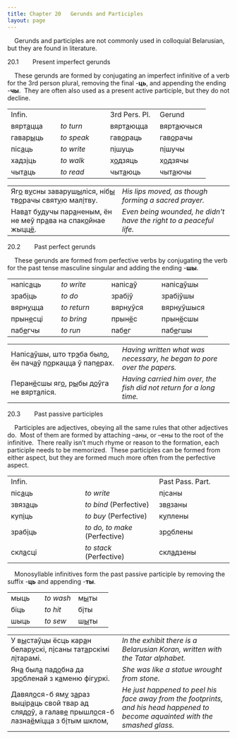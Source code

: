 ```yaml
---
title: Chapter 20   Gerunds and Participles  
layout: page
---
```

  
    Gerunds and participles are not commonly used in colloquial
Belarusian, but they are found in literature.  
  
20.1        Present imperfect gerunds  
  
    These gerunds are formed by conjugating an imperfect infinitive of a
verb for the 3rd person plural, removing the final
-<span style="font-weight: bold;">ць</span>, and appending the ending
-<span style="font-weight: bold;">чы</span>.  They are often also used
as a present active participle, but they do not decline.  
  

<table>
<colgroup>
<col style="width: 25%" />
<col style="width: 25%" />
<col style="width: 25%" />
<col style="width: 25%" />
</colgroup>
<tbody>
<tr class="odd">
<td>Infin.<br />
</td>
<td><br />
</td>
<td>3rd Pers. Pl.<br />
</td>
<td>Gerund<br />
</td>
</tr>
<tr class="even">
<td>вярт<span style="text-decoration: underline;">а</span>цца<br />
</td>
<td><span style="font-style: italic;">to turn</span><br />
</td>
<td>вярт<span style="text-decoration: underline;">а</span>юцца<br />
</td>
<td>вярт<span style="text-decoration: underline;">а</span>ючыся<br />
</td>
</tr>
<tr class="odd">
<td>гавар<span style="text-decoration: underline;">ы</span>ць<br />
</td>
<td><span style="font-style: italic;">to speak</span><br />
</td>
<td>гав<span style="text-decoration: underline;">о</span>раць<br />
</td>
<td>гав<span style="text-decoration: underline;">о</span>рачы<br />
</td>
</tr>
<tr class="even">
<td>піс<span style="text-decoration: underline;">а</span>ць<br />
</td>
<td><span style="font-style: italic;">to write</span><br />
</td>
<td>п<span style="text-decoration: underline;">і</span>шуць<br />
</td>
<td>п<span style="text-decoration: underline;">і</span>шучы<br />
</td>
</tr>
<tr class="odd">
<td>хадз<span style="text-decoration: underline;">і</span>ць<br />
</td>
<td><span style="font-style: italic;">to walk</span><br />
</td>
<td>х<span style="text-decoration: underline;">о</span>дзяць<br />
</td>
<td>х<span style="text-decoration: underline;">о</span>дзячы<br />
</td>
</tr>
<tr class="even">
<td>чыт<span style="text-decoration: underline;">а</span>ць<br />
</td>
<td><span style="font-style: italic;">to read</span><br />
</td>
<td>чыт<span style="text-decoration: underline;">а</span>юць<br />
</td>
<td>чыт<span style="text-decoration: underline;">а</span>ючы<br />
</td>
</tr>
</tbody>
</table>

  

<table>
<colgroup>
<col style="width: 50%" />
<col style="width: 50%" />
</colgroup>
<tbody>
<tr class="odd">
<td>Яг<span style="text-decoration: underline;">о</span> в<span style="text-decoration: underline;">у</span>сны заваруш<span style="text-decoration: underline;">ы</span>ліся, ніб<span style="text-decoration: underline;">ы</span> тв<span style="text-decoration: underline;">о</span>рачы свят<span style="text-decoration: underline;">у</span>ю мал<span style="text-decoration: underline;">і</span>тву.<br />
</td>
<td><span style="font-style: italic;">His lips moved, as though forming a sacred prayer.</span><br />
</td>
</tr>
<tr class="even">
<td>Нав<span style="text-decoration: underline;">а</span>т б<span style="text-decoration: underline;">у</span>дучы пар<span style="text-decoration: underline;">а</span>неным, ён не меў пр<span style="text-decoration: underline;">а</span>ва на спак<span style="text-decoration: underline;">о</span>йнае жыцц<span style="text-decoration: underline;">ё</span>.<br />
</td>
<td><span style="font-style: italic;">Even being wounded, he didn't have the right to a peaceful life.</span><br />
</td>
</tr>
</tbody>
</table>

  
  
20.2        Past perfect gerunds  
  
    These gerunds are formed from perfective verbs by conjugating the
verb for the past tense masculine singular and adding the ending
-<span style="font-weight: bold;">шы</span>.  
  

<table>
<colgroup>
<col style="width: 25%" />
<col style="width: 25%" />
<col style="width: 25%" />
<col style="width: 25%" />
</colgroup>
<tbody>
<tr class="odd">
<td>напіс<span style="text-decoration: underline;">а</span>ць<br />
</td>
<td><span style="font-style: italic;">to write</span><br />
</td>
<td>напіс<span style="text-decoration: underline;">а</span>ў<br />
</td>
<td>напіс<span style="text-decoration: underline;">а</span>ўшы<br />
</td>
</tr>
<tr class="even">
<td>зраб<span style="text-decoration: underline;">і</span>ць<br />
</td>
<td><span style="font-style: italic;">to do</span><br />
</td>
<td>зраб<span style="text-decoration: underline;">і</span>ў<br />
</td>
<td>зраб<span style="text-decoration: underline;">і</span>ўшы<br />
</td>
</tr>
<tr class="odd">
<td>вярн<span style="text-decoration: underline;">у</span>цца<br />
</td>
<td><span style="font-style: italic;">to return</span><br />
</td>
<td>вярн<span style="text-decoration: underline;">у</span>ўся<br />
</td>
<td>вярн<span style="text-decoration: underline;">у</span>ўшыся<br />
</td>
</tr>
<tr class="even">
<td>прын<span style="text-decoration: underline;">е</span>сці<br />
</td>
<td><span style="font-style: italic;">to bring</span><br />
</td>
<td>прын<span style="text-decoration: underline;">ё</span>с<br />
</td>
<td>прын<span style="text-decoration: underline;">ё</span>сшы<br />
</td>
</tr>
<tr class="odd">
<td>паб<span style="text-decoration: underline;">е</span>гчы<br />
</td>
<td><span style="font-style: italic;">to run</span><br />
</td>
<td>паб<span style="text-decoration: underline;">е</span>г<br />
</td>
<td>паб<span style="text-decoration: underline;">е</span>гшы<br />
</td>
</tr>
</tbody>
</table>

  
  

<table>
<colgroup>
<col style="width: 50%" />
<col style="width: 50%" />
</colgroup>
<tbody>
<tr class="odd">
<td>Напіс<span style="text-decoration: underline;">а</span>ўшы, што тр<span style="text-decoration: underline;">э</span>ба был<span style="text-decoration: underline;">о</span>, ён пач<span style="text-decoration: underline;">а</span>ў п<span style="text-decoration: underline;">о</span>ркацца ў пап<span style="text-decoration: underline;">е</span>рах.<br />
</td>
<td><span style="font-style: italic;">Having written what was necessary, he began to pore over the papers.</span><br />
</td>
</tr>
<tr class="even">
<td>Перан<span style="text-decoration: underline;">ё</span>сшы яг<span style="text-decoration: underline;">о</span>, р<span style="text-decoration: underline;">ы</span>бы д<span style="text-decoration: underline;">о</span>ўга не вярт<span style="text-decoration: underline;">а</span>ліся.<br />
</td>
<td><span style="font-style: italic;">Having carried him over, the fish did not return for a long time.</span><br />
</td>
</tr>
</tbody>
</table>

  
  
20.3        Past passive participles  
  
    Participles are adjectives, obeying all the same rules that other
adjectives do.  Most of them are formed by attaching –аны, or –ены to
the root of the infinitive.  There really isn’t much rhyme or reason to
the formation, each participle needs to be memorized.  These participles
can be formed from either aspect, but they are formed much more often
from the perfective aspect.  
  

<table>
<colgroup>
<col style="width: 33%" />
<col style="width: 33%" />
<col style="width: 33%" />
</colgroup>
<tbody>
<tr class="odd">
<td>Infin.<br />
</td>
<td><br />
</td>
<td>Past Pass. Part.<br />
</td>
</tr>
<tr class="even">
<td>піс<span style="text-decoration: underline;">а</span>ць<br />
</td>
<td><span style="font-style: italic;">to write</span><br />
</td>
<td>п<span style="text-decoration: underline;">і</span>саны<br />
</td>
</tr>
<tr class="odd">
<td>звяз<span style="text-decoration: underline;">а</span>ць<br />
</td>
<td><span style="font-style: italic;">to bind</span> (Perfective)<br />
</td>
<td>зв<span style="text-decoration: underline;">я</span>заны<br />
</td>
</tr>
<tr class="even">
<td>куп<span style="text-decoration: underline;">і</span>ць<br />
</td>
<td><span style="font-style: italic;">to buy </span>(Perfective)<br />
</td>
<td>к<span style="text-decoration: underline;">у</span>плены<br />
</td>
</tr>
<tr class="odd">
<td>зраб<span style="text-decoration: underline;">і</span>ць<br />
</td>
<td><span style="font-style: italic;">to do, to make</span> (Perfective)<br />
</td>
<td>зр<span style="text-decoration: underline;">о</span>блены<br />
</td>
</tr>
<tr class="even">
<td>скл<span style="text-decoration: underline;">а</span>сці<br />
</td>
<td><span style="font-style: italic;">to stack </span>(Perfective)<br />
</td>
<td>скл<span style="text-decoration: underline;">а</span>дзены<br />
</td>
</tr>
</tbody>
</table>

  
  
    Monosyllable infinitives form the past passive participle by
removing the suffix -<span style="font-weight: bold;">ць</span> and
appending -<span style="font-weight: bold;">ты</span>.  
  

<table>
<colgroup>
<col style="width: 33%" />
<col style="width: 33%" />
<col style="width: 33%" />
</colgroup>
<tbody>
<tr class="odd">
<td>мыць<br />
</td>
<td><span style="font-style: italic;">to wash</span><br />
</td>
<td>м<span style="text-decoration: underline;">ы</span>ты<br />
</td>
</tr>
<tr class="even">
<td>біць<br />
</td>
<td><span style="font-style: italic;">to hit</span><br />
</td>
<td>б<span style="text-decoration: underline;">і</span>ты<br />
</td>
</tr>
<tr class="odd">
<td>шыць<br />
</td>
<td><span style="font-style: italic;">to sew</span><br />
</td>
<td>ш<span style="text-decoration: underline;">ы</span>ты<br />
</td>
</tr>
</tbody>
</table>

  
  

<table>
<colgroup>
<col style="width: 50%" />
<col style="width: 50%" />
</colgroup>
<tbody>
<tr class="odd">
<td>У в<span style="text-decoration: underline;">ы</span>стаўцы ёсць кар<span style="text-decoration: underline;">а</span>н белар<span style="text-decoration: underline;">у</span>скі, п<span style="text-decoration: underline;">і</span>саны тат<span style="text-decoration: underline;">а</span>рскімі л<span style="text-decoration: underline;">і</span>тарамі.<br />
</td>
<td><span style="font-style: italic;">In the exhibit there is a Belarusian Koran, written with the Tatar alphabet.</span><br />
</td>
</tr>
<tr class="even">
<td>Ян<span style="text-decoration: underline;">а</span> был<span style="text-decoration: underline;">а</span> пад<span style="text-decoration: underline;">о</span>бна да зр<span style="text-decoration: underline;">о</span>бленай з к<span style="text-decoration: underline;">а</span>меню фіг<span style="text-decoration: underline;">у</span>ркі.<br />
</td>
<td><span style="font-style: italic;">She was like a statue wrought from stone.</span><br />
</td>
</tr>
<tr class="odd">
<td>Давял<span style="text-decoration: underline;">о</span>ся-б ям<span style="text-decoration: underline;">у</span> з<span style="text-decoration: underline;">а</span>раз выцір<span style="text-decoration: underline;">а</span>ць свой твар ад сляд<span style="text-decoration: underline;">о</span>ў, а галав<span style="text-decoration: underline;">е</span> прышл<span style="text-decoration: underline;">о</span>ся-б лазна<span style="text-decoration: underline;">ё</span>міцца з б<span style="text-decoration: underline;">і</span>тым шклом,<br />
</td>
<td><span style="font-style: italic;">He just happened to peel his face away from the footprints, and his head happened to become aquainted with the smashed glass.</span><br />
</td>
</tr>
</tbody>
</table>

  

